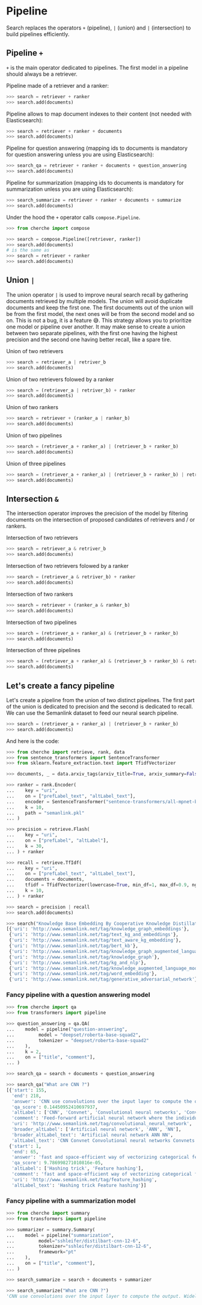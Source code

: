 # Pipeline

Search replaces the operators `+` (pipeline), `|` (union) and `|` (intersection) to build pipelines efficiently.

## Pipeline `+`

`+` is the main operator dedicated to pipelines. The first model in a pipeline should always be a
retriever.

Pipeline made of a retriever and a ranker:

```python
>>> search = retriever + ranker
>>> search.add(documents)
```

Pipeline allows to map document indexes to their content (not needed with Elasticsearch):

```python
>>> search = retriever + ranker + documents
>>> search.add(documents)
```

Pipeline for question answering (mapping ids to documents is mandatory for question answering
unless you are using Elasticsearch):

```python
>>> search_qa = retriever + ranker + documents + question_answering
>>> search.add(documents)
```

Pipeline for summarization (mapping ids to documents is mandatory for summarization unless you are 
using Elasticsearch):

```python
>>> search_summarize = retriever + ranker + documents + summarize
>>> search.add(documents)
```

Under the hood the `+` operator calls `compose.Pipeline`.

```python
>>> from cherche import compose

>>> search = compose.Pipeline([retriever, ranker])
>>> search.add(documents)
# is the same as
>>> search = retriever + ranker
>>> search.add(documents)
```

## Union `|`

The union operator `|` is used to improve neural search recall by gathering documents retrieved by
multiple models. The union will avoid duplicate documents and keep the first one. The first
documents out of the union will be from the first model, the next ones will be from the second
model and so on. This is not a bug, it is a feature 😅.  This strategy allows you to prioritize one
model or pipeline over another. It may make sense to create a union between two separate pipelines,
with the first one having the highest precision and the second one having better recall, like a
spare tire.

Union of two retrievers

```python
>>> search = retriever_a | retriver_b
>>> search.add(documents)
```

Union of two retrievers folowed by a ranker

```python
>>> search = (retriever_a | retriver_b) + ranker
>>> search.add(documents)
```

Union of two rankers

```python
>>> search = retriever + (ranker_a | ranker_b)
>>> search.add(documents)
```

Union of two pipelines

```python
>>> search = (retriever_a + ranker_a) | (retriever_b + ranker_b)
>>> search.add(documents)
```

Union of three pipelines

```python
>>> search = (retriever_a + ranker_a) | (retriever_b + ranker_b) | retriever_c
>>> search.add(documents)
```

## Intersection `&`

The intersection operator improves the precision of the model by filtering documents on the
intersection of proposed candidates of retrievers and / or rankers.

Intersection of two retrievers

```python
>>> search = retriever_a & retriver_b
>>> search.add(documents)
```

Intersection of two retrievers folowed by a ranker

```python
>>> search = (retriever_a & retriver_b) + ranker
>>> search.add(documents)
```

Intersection of two rankers

```python
>>> search = retriever + (ranker_a & ranker_b)
>>> search.add(documents)
```

Intersection of two pipelines

```python
>>> search = (retriever_a + ranker_a) & (retriever_b + ranker_b)
>>> search.add(documents)
```

Intersection of three pipelines

```python
>>> search = (retriever_a + ranker_a) & (retriever_b + ranker_b) & retriever_c
>>> search.add(documents)
```

## Let's create a fancy pipeline

Let's create a pipeline from the union of two distinct pipelines. The first part of the union is
dedicated to precision and the second is dedicated to recall. We can use the Semanlink dataset to
feed our neural search pipeline.

```python
>>> search = (retriever_a + ranker_a) | (retriever_b + ranker_b)
>>> search.add(documents)
```

And here is the code:

```python
>>> from cherche import retrieve, rank, data
>>> from sentence_transformers import SentenceTransformer
>>> from sklearn.feature_extraction.text import TfidfVectorizer

>>> documents, _ = data.arxiv_tags(arxiv_title=True, arxiv_summary=False, comment=False)

>>> ranker = rank.Encoder(
...    key = "uri",
...    on = ["prefLabel_text", "altLabel_text"],
...    encoder = SentenceTransformer("sentence-transformers/all-mpnet-base-v2").encode,
...    k = 10,
...    path = "semanlink.pkl"
... )

>>> precision = retrieve.Flash(
...    key = "uri",
...    on = ["prefLabel", "altLabel"], 
...    k = 30,
... ) + ranker

>>> recall = retrieve.TfIdf(
...    key = "uri",
...    on = ["prefLabel_text", "altLabel_text"], 
...    documents = documents,
...    tfidf = TfidfVectorizer(lowercase=True, min_df=1, max_df=0.9, ngram_range=(3, 7), analyzer="char"), 
...    k = 10,
... ) + ranker

>>> search = precision | recall
>>> search.add(documents)

>>> search("Knowledge Base Embedding By Cooperative Knowledge Distillation")
[{'uri': 'http://www.semanlink.net/tag/knowledge_graph_embeddings'},
 {'uri': 'http://www.semanlink.net/tag/text_kg_and_embeddings'},
 {'uri': 'http://www.semanlink.net/tag/text_aware_kg_embedding'},
 {'uri': 'http://www.semanlink.net/tag/bert_kb'},
 {'uri': 'http://www.semanlink.net/tag/knowledge_graph_augmented_language_models'},
 {'uri': 'http://www.semanlink.net/tag/knowledge_graph'},
 {'uri': 'http://www.semanlink.net/tag/kg_and_nlp'},
 {'uri': 'http://www.semanlink.net/tag/knowledge_augmented_language_models'},
 {'uri': 'http://www.semanlink.net/tag/word_embedding'},
 {'uri': 'http://www.semanlink.net/tag/generative_adversarial_network'}]
```

### Fancy pipeline with a question answering model

```python
>>> from cherche import qa
>>> from transformers import pipeline

>>> question_answering = qa.QA(
...    model = pipeline("question-answering", 
...         model = "deepset/roberta-base-squad2", 
...         tokenizer = "deepset/roberta-base-squad2"
...    ),
...    k = 2,
...    on = ["title", "comment"],
... )

>>> search_qa = search + documents + question_answering

>>> search_qa("What are CNN ?")
[{'start': 155,
  'end': 218,
  'answer': 'CNN use convolutions over the input layer to compute the output',
  'qa_score': 0.14450952410697937,
  'altLabel': ['CNN', 'Convnet', 'Convolutional neural networks', 'Convnets'],
  'comment': 'Feed-forward artificial neural network where the individual neurons are tiled in such a way that they respond to overlapping regions in the visual field. CNN use convolutions over the input layer to compute the output. Widely used models for image and video recognition.\r\n\r\nMain assumption: Data are compositional, they are formed of patterns that are:\r\n\r\n- Local\r\n- Stationary\r\n- Multi-scale (hierarchical)\r\n\r\nConvNets leverage the compositionality structure: They extract compositional features and feed them to classifier, recommender, etc (end-to-end).',
  'uri': 'http://www.semanlink.net/tag/convolutional_neural_network',
  'broader_altLabel': ['Artificial neural network', 'ANN', 'NN'],
  'broader_altLabel_text': 'Artificial neural network ANN NN',
  'altLabel_text': 'CNN Convnet Convolutional neural networks Convnets'},
 {'start': 1,
  'end': 65,
  'answer': 'fast and space-efficient way of vectorizing categorical features',
  'qa_score': 9.786998271010816e-05,
  'altLabel': ['Hashing trick', 'Feature hashing'],
  'comment': 'fast and space-efficient way of vectorizing categorical features. Applies a hash function to the features to determine their column index\r\n\r\n\r\n\r\n\r\n\r\n',
  'uri': 'http://www.semanlink.net/tag/feature_hashing',
  'altLabel_text': 'Hashing trick Feature hashing'}]
```

### Fancy pipeline with a summarization model

```python
>>> from cherche import summary
>>> from transformers import pipeline

>>> summarizer = summary.Summary(
...    model = pipeline("summarization", 
...         model="sshleifer/distilbart-cnn-12-6", 
...         tokenizer="sshleifer/distilbart-cnn-12-6", 
...         framework="pt"
...    ),
...    on = ["title", "comment"],
... )

>>> search_summarize = search + documents + summarizer

>>> search_summarize("What are CNN ?")
'CNN use convolutions over the input layer to compute the output. Widely used models for image and video recognition. Feed-forward artificial'
```
